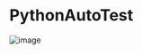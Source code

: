 # PythonAutoTest

![image](https://user-images.githubusercontent.com/27627484/42576677-905d0520-8555-11e8-9dba-9e5ca456a02c.png)
